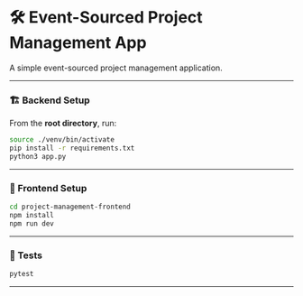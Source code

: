 # 🛠️ Event-Sourced Project Management App

A simple event-sourced project management application.

---

### 🏗️ Backend Setup

From the **root directory**, run:

```sh
source ./venv/bin/activate
pip install -r requirements.txt
python3 app.py
```

---

### 🎨 Frontend Setup

```sh
cd project-management-frontend
npm install
npm run dev
```

---

### 🧪 Tests

```sh
pytest
```

---
